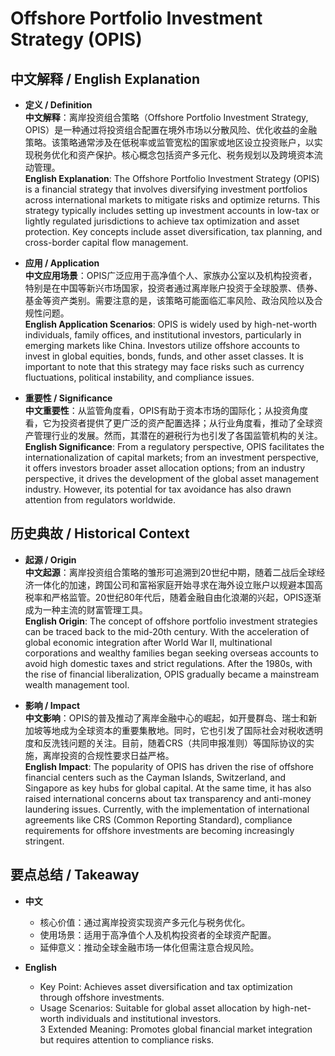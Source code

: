 # Offshore Portfolio Investment Strategy (OPIS)

## 中文解释 / English Explanation

* **定义 / Definition**  
  **中文解释**：离岸投资组合策略（Offshore Portfolio Investment Strategy, OPIS）是一种通过将投资组合配置在境外市场以分散风险、优化收益的金融策略。该策略通常涉及在低税率或监管宽松的国家或地区设立投资账户，以实现税务优化和资产保护。核心概念包括资产多元化、税务规划以及跨境资本流动管理。  
  **English Explanation**: The Offshore Portfolio Investment Strategy (OPIS) is a financial strategy that involves diversifying investment portfolios across international markets to mitigate risks and optimize returns. This strategy typically includes setting up investment accounts in low-tax or lightly regulated jurisdictions to achieve tax optimization and asset protection. Key concepts include asset diversification, tax planning, and cross-border capital flow management.

* **应用 / Application**  
  **中文应用场景**：OPIS广泛应用于高净值个人、家族办公室以及机构投资者，特别是在中国等新兴市场国家，投资者通过离岸账户投资于全球股票、债券、基金等资产类别。需要注意的是，该策略可能面临汇率风险、政治风险以及合规性问题。  
  **English Application Scenarios**: OPIS is widely used by high-net-worth individuals, family offices, and institutional investors, particularly in emerging markets like China. Investors utilize offshore accounts to invest in global equities, bonds, funds, and other asset classes. It is important to note that this strategy may face risks such as currency fluctuations, political instability, and compliance issues.

* **重要性 / Significance**  
  **中文重要性**：从监管角度看，OPIS有助于资本市场的国际化；从投资角度看，它为投资者提供了更广泛的资产配置选择；从行业角度看，推动了全球资产管理行业的发展。然而，其潜在的避税行为也引发了各国监管机构的关注。  
  **English Significance**: From a regulatory perspective, OPIS facilitates the internationalization of capital markets; from an investment perspective, it offers investors broader asset allocation options; from an industry perspective, it drives the development of the global asset management industry. However, its potential for tax avoidance has also drawn attention from regulators worldwide.

## 历史典故 / Historical Context

* **起源 / Origin**  
  **中文起源**：离岸投资组合策略的雏形可追溯到20世纪中期，随着二战后全球经济一体化的加速，跨国公司和富裕家庭开始寻求在海外设立账户以规避本国高税率和严格监管。20世纪80年代后，随着金融自由化浪潮的兴起，OPIS逐渐成为一种主流的财富管理工具。  
  **English Origin**: The concept of offshore portfolio investment strategies can be traced back to the mid-20th century. With the acceleration of global economic integration after World War II, multinational corporations and wealthy families began seeking overseas accounts to avoid high domestic taxes and strict regulations. After the 1980s, with the rise of financial liberalization, OPIS gradually became a mainstream wealth management tool.

* **影响 / Impact**  
  **中文影响**：OPIS的普及推动了离岸金融中心的崛起，如开曼群岛、瑞士和新加坡等地成为全球资本的重要集散地。同时，它也引发了国际社会对税收透明度和反洗钱问题的关注。目前，随着CRS（共同申报准则）等国际协议的实施，离岸投资的合规性要求日益严格。  
  **English Impact**: The popularity of OPIS has driven the rise of offshore financial centers such as the Cayman Islands, Switzerland, and Singapore as key hubs for global capital. At the same time, it has also raised international concerns about tax transparency and anti-money laundering issues. Currently, with the implementation of international agreements like CRS (Common Reporting Standard), compliance requirements for offshore investments are becoming increasingly stringent.

## 要点总结 / Takeaway

* **中文**  
  - 核心价值：通过离岸投资实现资产多元化与税务优化。  
  - 使用场景：适用于高净值个人及机构投资者的全球资产配置。  
  - 延伸意义：推动全球金融市场一体化但需注意合规风险。

* **English**  
  - Key Point: Achieves asset diversification and tax optimization through offshore investments.  
  - Usage Scenarios: Suitable for global asset allocation by high-net-worth individuals and institutional investors.  
  3 Extended Meaning: Promotes global financial market integration but requires attention to compliance risks.